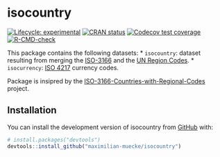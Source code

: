 
<!-- README.md is generated from README.Rmd. Please edit that file -->

# isocountry

<!-- badges: start -->

[![Lifecycle:
experimental](https://img.shields.io/badge/lifecycle-experimental-orange.svg)](https://lifecycle.r-lib.org/articles/stages.html#experimental)
[![CRAN
status](https://www.r-pkg.org/badges/version/isocountry)](https://CRAN.R-project.org/package=isocountry)
[![Codecov test
coverage](https://codecov.io/gh/maximilian-muecke/isocountry/branch/main/graph/badge.svg)](https://app.codecov.io/gh/maximilian-muecke/isocountry?branch=main)
[![R-CMD-check](https://github.com/maximilian-muecke/isocountry/actions/workflows/R-CMD-check.yaml/badge.svg)](https://github.com/maximilian-muecke/isocountry/actions/workflows/R-CMD-check.yaml)
<!-- badges: end -->

This package contains the following datasets: \* `isocountry`: dataset
resulting from merging the
[ISO-3166](https://en.wikipedia.org/wiki/ISO_3166-1) and the [UN Region
Codes](https://unstats.un.org/unsd/methodology/m49/overview). \*
`isocurrency`: [ISO 4217](https://www.iban.com/currency-codes) currency
codes.

Package is insipred by the
[ISO-3166-Countries-with-Regional-Codes](https://github.com/lukes/ISO-3166-Countries-with-Regional-Codes)
project.

## Installation

You can install the development version of isocountry from
[GitHub](https://github.com/) with:

``` r
# install.packages("devtools")
devtools::install_github("maximilian-muecke/isocountry")
```
